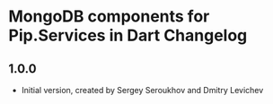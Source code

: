 # MongoDB components for Pip.Services in Dart Changelog

## 1.0.0

- Initial version, created by Sergey Seroukhov and Dmitry Levichev